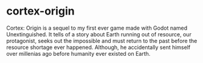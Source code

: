 # cortex-origin
Cortex: Origin is a sequel to my first ever game made with Godot named Unextinguished. It tells of a story about Earth running out of resource, our protagonist, seeks out the impossible and must return to the past before the resource shortage ever happened. Although, he accidentally sent himself over millenias ago before humanity ever existed on Earth. 
